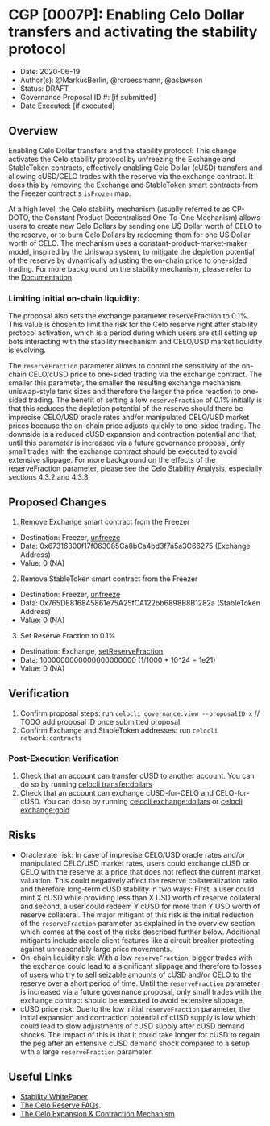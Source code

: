 # CGP [0007P]: Enabling Celo Dollar transfers and activating the stability protocol

- Date: 2020-06-19
- Author(s): @MarkusBerlin, @rcroessmann, @aslawson
- Status: DRAFT
- Governance Proposal ID #: [if submitted]
- Date Executed: [if executed]

## Overview

Enabling Celo Dollar transfers and the stability protocol:
This change activates the Celo stability protocol by unfreezing the Exchange and StableToken contracts, effectively enabling Celo Dollar (cUSD) transfers and allowing cUSD/CELO trades with the reserve via the exchange contract. It does this by removing the Exchange and StableToken smart contracts from the Freezer contract's `isFrozen` map. 

At a high level, the Celo stability mechanism (usually referred to as CP-DOTO, the Constant Product Decentralised One-To-One Mechanism) allows users to create new Celo Dollars by sending one US Dollar worth of CELO to the reserve, or to burn Celo Dollars by redeeming them for one US Dollar worth of CELO. The mechanism uses a constant-product-market-maker model, inspired by the Uniswap system, to mitigate the depletion potential of the reserve by dynamically adjusting the on-chain price to one-sided trading. For more background on the stability mechanism, please refer to the [Documentation](https://docs.celo.org/celo-codebase/protocol/stability).

### Limiting initial on-chain liquidity:

The proposal also sets the exchange parameter reserveFraction to 0.1%. This value is chosen to limit the risk for the Celo reserve right after stability protocol activation, which is a period during which users are still setting up bots interacting with the stability mechanism and CELO/USD market liquidity is evolving.

The `reserveFraction` parameter allows to control the sensitivity of the on-chain CELO/cUSD price to one-sided trading via the exchange contract. The smaller this parameter, the smaller the resulting exchange mechanism uniswap-style tank sizes and therefore the larger the price reaction to one-sided trading. The benefit of setting a low `reserveFraction` of 0.1% initially is that this reduces the depletion potential of the reserve should there be imprecise CELO/USD oracle rates and/or manipulated CELO/USD market prices because the on-chain price adjusts quickly to one-sided trading. The downside is a reduced cUSD expansion and contraction potential and that, until this parameter is increased via a future governance proposal, only small trades with the exchange contract should be executed to avoid extensive slippage. 
For more background on the effects of the reserveFraction parameter, please see the [Celo Stability Analysis](https://celo.org/papers/Celo_Stability_Analysis.pdf), especially sections 4.3.2 and 4.3.3.   

## Proposed Changes

1. Remove Exchange smart contract from the Freezer
  - Destination: Freezer, [unfreeze](https://github.com/celo-org/celo-monorepo/blob/de09a44f5ea2c2116506a6b3d05dcaaef92d4fad/packages/protocol/contracts/common/Freezer.sol#L27)
  - Data: 0x67316300f17f063085Ca8bCa4bd3f7a5a3C66275 (Exchange Address)
  - Value: 0 (NA)

 2. Remove StableToken smart contract from the Freezer
  - Destination: Freezer, [unfreeze](https://github.com/celo-org/celo-monorepo/blob/de09a44f5ea2c2116506a6b3d05dcaaef92d4fad/packages/protocol/contracts/common/Freezer.sol#L27)
  - Data: 0x765DE816845861e75A25fCA122bb6898B8B1282a (StableToken Address)
  - Value: 0 (NA)

3. Set Reserve Fraction to 0.1%
  - Destination: Exchange, [setReserveFraction](https://github.com/celo-org/celo-monorepo/blob/de09a44f5ea2c2116506a6b3d05dcaaef92d4fad/packages/protocol/contracts/stability/Exchange.sol#L240)
  - Data: 1000000000000000000000 (1/1000 * 10^24 = 1e21) 
  - Value: 0 (NA)

## Verification

1. Confirm proposal steps: run `celocli governance:view --proposalID x` // TODO add proposal ID once submitted proposal
2. Confirm Exchange and StableToken addresses: run `celocli network:contracts`

### Post-Execution Verification

1. Check that an account can transfer cUSD to another account.  You can do so by running [celocli transfer:dollars](https://docs.celo.org/command-line-interface/transfer#dollars)
2. Check that an account can exchange cUSD-for-CELO and CELO-for-cUSD.  You can do so by running [celocli exchange:dollars](https://docs.celo.org/command-line-interface/exchange#dollars) or [celocli exchange:gold](https://docs.celo.org/command-line-interface/exchange#gold)

## Risks

- Oracle rate risk: In case of imprecise CELO/USD oracle rates and/or manipulated CELO/USD market rates, users could exchange cUSD or CELO with the reserve at a price that does not reflect the current market valuation. This could negatively affect the reserve collateralization ratio and therefore long-term cUSD stability in two ways: First, a user could mint X cUSD while providing less than X USD worth of reserve collateral and second, a user could redeem Y cUSD for more than Y USD worth of reserve collateral. The major mitigant of this risk is the initial reduction of the `reserveFraction` parameter as explained in the overview section which comes at the cost of the risks described further below. Additional mitigants include oracle client features like a circuit breaker protecting against unreasonably large price movements. 
- On-chain liquidity risk: With a low `reserveFraction`, bigger trades with the exchange could lead to a significant slippage and therefore to losses of users who try to sell seizable amounts of cUSD and/or CELO to the reserve over a short period of time. Until the `reserveFraction` parameter is increased via a future governance proposal, only small trades with the exchange contract should be executed to avoid extensive slippage.
- cUSD price risk: Due to the low initial `reserveFraction` parameter, the initial expansion and contraction potential of cUSD supply is low which could lead to slow adjustments of cUSD supply after cUSD demand shocks. The impact of this is that it could take longer for cUSD to regain the peg after an extensive cUSD demand shock compared to a setup with a large `reserveFraction` parameter.

## Useful Links

* [Stability WhitePaper](https://celo.org/papers/Celo_Stability_Analysis.pdf)
* [The Celo Reserve FAQs](https://medium.com/celoorg/the-celo-reserve-faqs-f3f7cbb1991f). 
* [The Celo Expansion & Contraction Mechanism](https://medium.com/celoorg/zooming-in-on-the-celo-expansion-contraction-mechanism-446ca7abe4f)

